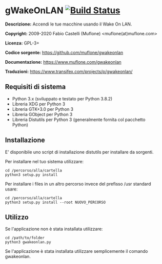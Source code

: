 gWakeOnLAN [![Build Status](https://travis-ci.org/muflone/gwakeonlan.svg?branch=master)](https://travis-ci.org/muflone/gwakeonlan)
==========
**Descrizione:** Accendi le tue macchine usando il Wake On LAN.

**Copyright:** 2009-2020 Fabio Castelli (Muflone) <muflone(at)muflone.com>

**Licenza:** GPL-3+

**Codice sorgente:** https://github.com/muflone/gwakeonlan

**Documentazione:** https://www.muflone.com/gwakeonlan

**Traduzioni:** https://www.transifex.com/projects/p/gwakeonlan/

Requisiti di sistema
--------------------

* Python 3.x (sviluppato e testato per Python 3.8.2)
* Libreria XDG per Python 3
* Libreria GTK+3.0 per Python 3
* Libreria GObject per Python 3
* Libreria Distutils per Python 3 (generalmente fornita col pacchetto Python)

Installazione
-------------

E' disponibile uno script di installazione distutils per installare da sorgenti.

Per installare nel tuo sistema utilizzare:

    cd /percorso/alla/cartella
    python3 setup.py install

Per installare i files in un altro percorso invece del prefisso /usr standard
usare:

    cd /percorso/alla/cartella
    python3 setup.py install --root NUOVO_PERCORSO

Utilizzo
--------

Se l'applicazione non è stata installata utilizzare:

    cd /path/to/folder
    python3 gwakeonlan.py

Se l'applicazione è stata installata utilizzare semplicemente il comando
gwakeonlan.
